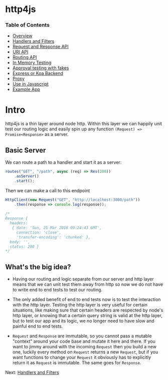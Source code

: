 # http4js

### Table of Contents

- [Overview](/http4js/#intro)
- [Handlers and Filters](/http4js/Handlers-and-filters/#handlers-and-filters)
- [Request and Response API](/http4js/Request-and-response-api/#request-and-response-api)
- [URI API](/http4js/Uri-api/#uri-api)
- [Routing API](/http4js/Routing-api/#routing-api)
- [In Memory Testing](/http4js/In-memory-testing/#in-memory-testing)
- [Approval testing with fakes](/http4js/Approval-testing-with-fakes/#approval-testing-with-fakes)
- [Express or Koa Backend](/http4js/Express-or-koa-backend/#express-or-koa-backend)
- [Proxy](/http4js/Proxy/#proxy)
- [Use in Javascript](/http4js/Use-in-javascript/#how-to-require-and-use-http4js-in-js)
- [Example App](https://github.com/TomShacham/http4js-eg)

# Intro

http4js is a thin layer around node http. 
Within this layer we can happily unit test our routing logic and easily spin up any function `(Request) => Promise<Response>` as a server.  

## Basic Server

We can route a path to a handler and start it as a server:

```typescript
routes("GET", "/path", async (req) => Res(200))
    .asServer()
    .start();
```

Then we can make a call to this endpoint

```typescript
HttpClient(new Request("GET", "http://localhost:3000/path"))
    .then(response => console.log(response));
     
/*
Response {
  headers: 
   { date: 'Sun, 25 Mar 2018 09:24:43 GMT',
     connection: 'close',
     'transfer-encoding': 'chunked' },
  body: '',
  status: 200 }
*/
```

## What's the big idea?

- Having our routing and logic separate from our server and http layer means that we can unit test them away from http so now we do not have to write end to end tests to test our routing. 
  
- The only added benefit of end to end tests now is to test the interaction with the http layer. Testing the http layer is very useful for certain situations, like making sure that certain headers are respected by node's http layer, or knowing that a certain query string is valid at the http layer, but to test our app and its logic, we no longer need to have slow and painful end to end tests. 

- `Request` and `Response` are immutable, so you cannot pass a mutable "context" around your code base and mutate it here and there. If you want to jimmy around with the incoming `Request` then you build a new one, luckily every method on `Request` returns a new `Request`, but if you want functions to change your `Request` it obviously has to explicitly return it as `Request` is immutable. The same goes for `Response`.


Next: [Handlers and Filters](/http4js/Handlers-and-filters/#handlers-and-filters)
